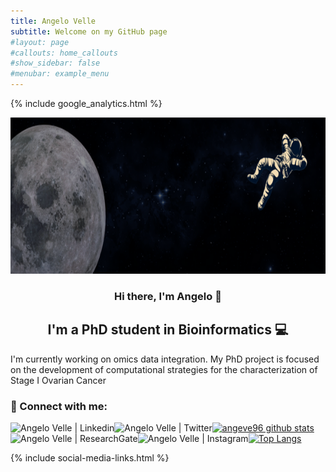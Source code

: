 ```yaml
---
title: Angelo Velle
subtitle: Welcome on my GitHub page
#layout: page
#callouts: home_callouts
#show_sidebar: false
#menubar: example_menu
---
```


<head>
{% include google_analytics.html %}
</head>


<p align="center">
<img width="1000" height="250" src="/docs/assets/banner.png" alt="my banner">
</p>

<h3 align="center">
Hi there, I'm Angelo 👋
</h3>

<h2 align="center">
I'm a PhD student in Bioinformatics 💻
</h2> 

I'm currently working on omics data integration. My PhD project is focused on the development of computational strategies for the characterization of Stage I Ovarian Cancer


### 🤝 Connect with me:
<a href="https://www.linkedin.com/in/angelo-velle"><img align="left" src="https://img.shields.io/badge/linkedin-%230077B5.svg?style=for-the-badge&logo=linkedin&logoColor=white" alt="Angelo Velle | Linkedin"/></a>
<a href="https://twitter.com/angelo_velle"><img align="left" src="https://img.shields.io/badge/Twitter-%231DA1F2.svg?style=for-the-badge&logo=Twitter&logoColor=white" alt="Angelo Velle | Twitter"/></a>
<a href="https://www.researchgate.net/profile/Angelo-Velle"><img align="left" src="https://img.shields.io/badge/ResearchGate-00CCBB?style=for-the-badge&logo=ResearchGate&logoColor=white" alt="Angelo Velle | ResearchGate"/></a>
<a href="https://instagram.com/angelovelle_96"><img align="left" src="https://img.shields.io/badge/Instagram-%23E4405F.svg?style=for-the-badge&logo=Instagram&logoColor=white" alt="Angelo Velle | Instagram"/></a>


[![angeve96 github stats](https://github-readme-stats.vercel.app/api?username=angelovelle96)](https://github.com/angelovelle96)
[![Top Langs](https://github-readme-stats.vercel.app/api/top-langs/?username=angelovelle96&layout=compact)](https://github.com/angelovelle96)


<i class="fa fa-envelope"></i>

{% include social-media-links.html %}

<a href="https://www.facebook.com/your-facebook-username" title="Facebook"><i class="fa fa-envelope"></i></a>
